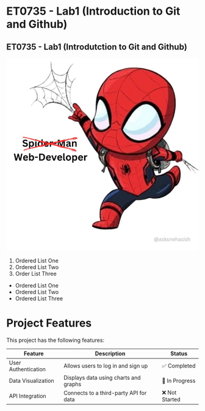 # ET0735 - Lab1 (Introduction to Git and Github)
## ET0735 - Lab1 (Introdutction to Git and Github)

![web-developer](image/web_developer.jpg)
1. Ordered List One
2. Ordered List Two
3. Order List Three

- Ordered List One
- Ordered List Two
- Ordered List Three

# Project Features

This project has the following features:

| Feature            | Description                              | Status       |
|--------------------|------------------------------------------|-------------|
| User Authentication| Allows users to log in and sign up       | ✅ Completed |
| Data Visualization | Displays data using charts and graphs    | 🚧 In Progress |
| API Integration    | Connects to a third-party API for data   | ❌ Not Started |
